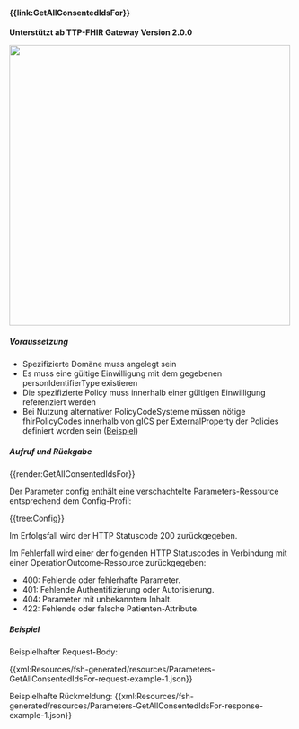 #### **{{link:GetAllConsentedIdsFor}}**
**Unterstützt ab TTP-FHIR Gateway Version 2.0.0**
<p align="left">
  <img width="500" src="https://www.ths-greifswald.de/wp-content/uploads/2021/06/fhirgateway-gics.png">
</p>

##### **Voraussetzung**

- Spezifizierte Domäne muss angelegt sein
- Es muss eine gültige Einwilligung mit dem gegebenen personIdentifierType existieren
- Die spezifizierte Policy muss innerhalb einer gültigen Einwilligung referenziert werden
- Bei Nutzung alternativer PolicyCodeSysteme müssen nötige fhirPolicyCodes innerhalb von gICS per ExternalProperty der Policies definiert worden sein ([Beispiel](https://www.ths-greifswald.de/gics/templates/mii/1.6.f))


##### **Aufruf und Rückgabe**
{{render:GetAllConsentedIdsFor}}

Der Parameter config enthält eine verschachtelte Parameters-Ressource entsprechend dem Config-Profil:

{{tree:Config}}

Im Erfolgsfall wird der HTTP Statuscode 200 zurückgegeben.

Im Fehlerfall wird einer der folgenden HTTP Statuscodes in Verbindung mit einer OperationOutcome-Ressource zurückgegeben:
* 400: Fehlende oder fehlerhafte Parameter.
* 401: Fehlende Authentifizierung oder Autorisierung.
* 404: Parameter mit unbekanntem Inhalt.
* 422: Fehlende oder falsche Patienten-Attribute.

##### **Beispiel**
Beispielhafter Request-Body:

{{xml:Resources/fsh-generated/resources/Parameters-GetAllConsentedIdsFor-request-example-1.json}}



Beispielhafte Rückmeldung:
{{xml:Resources/fsh-generated/resources/Parameters-GetAllConsentedIdsFor-response-example-1.json}}
